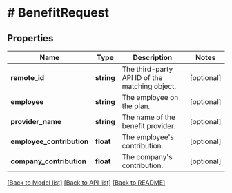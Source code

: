 # # BenefitRequest

## Properties

Name | Type | Description | Notes
------------ | ------------- | ------------- | -------------
**remote_id** | **string** | The third-party API ID of the matching object. | [optional]
**employee** | **string** | The employee on the plan. | [optional]
**provider_name** | **string** | The name of the benefit provider. | [optional]
**employee_contribution** | **float** | The employee&#39;s contribution. | [optional]
**company_contribution** | **float** | The company&#39;s contribution. | [optional]

[[Back to Model list]](../../README.md#models) [[Back to API list]](../../README.md#endpoints) [[Back to README]](../../README.md)
